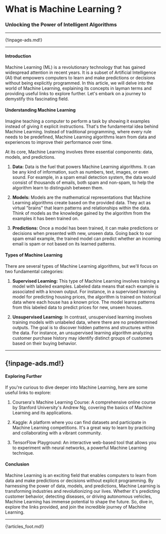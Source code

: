 # What is Machine Learning ?
###  Unlocking the Power of Intelligent Algorithms

---

{!inpage-ads.md!}

---

#### **Introduction**

Machine Learning (ML) is a revolutionary technology that has gained widespread attention in recent years. It is a subset of Artificial Intelligence (AI) that empowers computers to learn and make predictions or decisions without being explicitly programmed. In this article, we will delve into the world of Machine Learning, explaining its concepts in layman terms and providing useful links to explore further. Let's embark on a journey to demystify this fascinating field.

#### **Understanding Machine Learning**

Imagine teaching a computer to perform a task by showing it examples instead of giving it explicit instructions. That's the fundamental idea behind Machine Learning. Instead of traditional programming, where every rule needs to be predefined, Machine Learning algorithms learn from data and experiences to improve their performance over time.

At its core, Machine Learning involves three essential components: data, models, and predictions.

1. **Data:** Data is the fuel that powers Machine Learning algorithms. It can be any kind of information, such as numbers, text, images, or even sound. For example, in a spam email detection system, the data would consist of thousands of emails, both spam and non-spam, to help the algorithm learn to distinguish between them.

2. **Models:** Models are the mathematical representations that Machine Learning algorithms create based on the provided data. They act as virtual "brains" that learn patterns and relationships within the data. Think of models as the knowledge gained by the algorithm from the examples it has been trained on.

3. **Predictions:** Once a model has been trained, it can make predictions or decisions when presented with new, unseen data. Going back to our spam email example, the trained model can predict whether an incoming email is spam or not based on its learned patterns.

#### **Types of Machine Learning**

There are several types of Machine Learning algorithms, but we'll focus on two fundamental categories:

1. **Supervised Learning:** This type of Machine Learning involves training a model with labeled examples. Labeled data means that each example is associated with a known output. For instance, in a supervised learning model for predicting housing prices, the algorithm is trained on historical data where each house has a known price. The model learns patterns from this labeled data to predict prices for new, unseen houses.

2. **Unsupervised Learning:** In contrast, unsupervised learning involves training models with unlabeled data, where there are no predetermined outputs. The goal is to discover hidden patterns and structures within the data. For instance, an unsupervised learning algorithm analyzing customer purchase history may identify distinct groups of customers based on their buying behavior.

---
{!inpage-ads.md!}
---

#### **Exploring Further**

If you're curious to dive deeper into Machine Learning, here are some useful links to explore:

1. Coursera's Machine Learning Course: A comprehensive online course by Stanford University's Andrew Ng, covering the basics of Machine Learning and its applications.

2. Kaggle: A platform where you can find datasets and participate in Machine Learning competitions. It's a great way to learn by practicing and collaborating with a vibrant community.

3. TensorFlow Playground: An interactive web-based tool that allows you to experiment with neural networks, a powerful Machine Learning technique.

#### **Conclusion**

Machine Learning is an exciting field that enables computers to learn from data and make predictions or decisions without explicit programming. By harnessing the power of data, models, and predictions, Machine Learning is transforming industries and revolutionizing our lives. Whether it's predicting customer behavior, detecting diseases, or driving autonomous vehicles, Machine Learning has immense potential to shape the future. So, dive in, explore the links provided, and join the incredible journey of Machine Learning.


---

{!articles_foot.md!}
